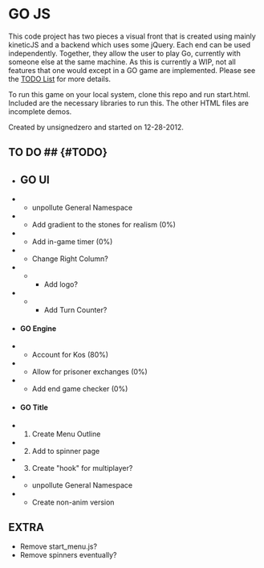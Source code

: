 # GO JS #

This code project has two pieces a visual front that is created using
mainly kineticJS and a backend which uses some jQuery. Each end can be used
independently. Together, they allow the user to play Go, currently with
someone else at the same machine. As this is currently a WIP, not all features
that one would except in a GO game are implemented. Please see the [TODO List](#TODO)
for more details.

To run this game on your local system, clone this repo and run start.html.
Included are the necessary libraries to run this. The other HTML files are
incomplete demos.

Created by unsignedzero and started on 12-28-2012.

## TO DO ##               {#TODO}
* ## GO UI ##
* * unpollute General Namespace
* * Add gradient to the stones for realism (0%)
* * Add in-game timer (0%)
* * Change Right Column?
* * * Add logo?
* * * Add Turn Counter? 
* #### GO Engine ##
* * Account for Kos (80%)
* * Allow for prisoner exchanges (0%)
* * Add end game checker (0%)
* #### GO Title ##
* 1. Create Menu Outline
* 2. Add to spinner page
* 3. Create "hook" for multiplayer?
* * unpollute General Namespace
* * Create non-anim version

## EXTRA #
* Remove start_menu.js?
* Remove spinners eventually?

